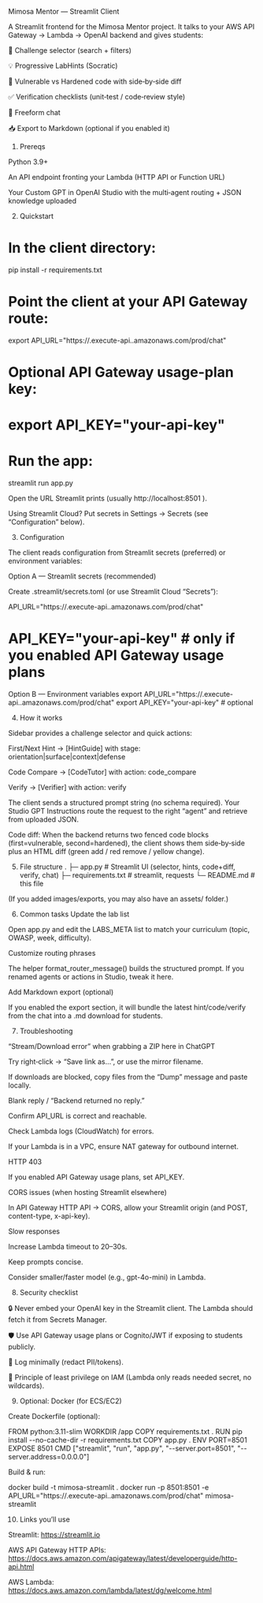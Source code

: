 Mimosa Mentor — Streamlit Client

A Streamlit frontend for the Mimosa Mentor project.
It talks to your AWS API Gateway → Lambda → OpenAI backend and gives students:

🎯 Challenge selector (search + filters)

💡 Progressive LabHints (Socratic)

🧩 Vulnerable vs Hardened code with side‑by‑side diff

✅ Verification checklists (unit‑test / code‑review style)

💬 Freeform chat

📥 Export to Markdown (optional if you enabled it)

1) Prereqs

Python 3.9+

An API endpoint fronting your Lambda (HTTP API or Function URL)

Your Custom GPT in OpenAI Studio with the multi‑agent routing + JSON knowledge uploaded

2) Quickstart
# In the client directory:
pip install -r requirements.txt

# Point the client at your API Gateway route:
export API_URL="https://<api-id>.execute-api.<region>.amazonaws.com/prod/chat"
# Optional API Gateway usage-plan key:
# export API_KEY="your-api-key"

# Run the app:
streamlit run app.py


Open the URL Streamlit prints (usually http://localhost:8501
).

Using Streamlit Cloud? Put secrets in Settings → Secrets (see “Configuration” below).

3) Configuration

The client reads configuration from Streamlit secrets (preferred) or environment variables:

Option A — Streamlit secrets (recommended)

Create .streamlit/secrets.toml (or use Streamlit Cloud “Secrets”):

API_URL="https://<api-id>.execute-api.<region>.amazonaws.com/prod/chat"
# API_KEY="your-api-key"  # only if you enabled API Gateway usage plans

Option B — Environment variables
export API_URL="https://<api-id>.execute-api.<region>.amazonaws.com/prod/chat"
export API_KEY="your-api-key"  # optional

4) How it works

Sidebar provides a challenge selector and quick actions:

First/Next Hint → [HintGuide] with stage: orientation|surface|context|defense

Code Compare → [CodeTutor] with action: code_compare

Verify → [Verifier] with action: verify

The client sends a structured prompt string (no schema required).
Your Studio GPT Instructions route the request to the right “agent” and retrieve from uploaded JSON.

Code diff:
When the backend returns two fenced code blocks (first=vulnerable, second=hardened), the client shows them side‑by‑side plus an HTML diff (green add / red remove / yellow change).

5) File structure
.
├─ app.py               # Streamlit UI (selector, hints, code+diff, verify, chat)
├─ requirements.txt     # streamlit, requests
└─ README.md            # this file


(If you added images/exports, you may also have an assets/ folder.)

6) Common tasks
Update the lab list

Open app.py and edit the LABS_META list to match your curriculum (topic, OWASP, week, difficulty).

Customize routing phrases

The helper format_router_message() builds the structured prompt.
If you renamed agents or actions in Studio, tweak it here.

Add Markdown export (optional)

If you enabled the export section, it will bundle the latest hint/code/verify from the chat into a .md download for students.

7) Troubleshooting

“Stream/Download error” when grabbing a ZIP here in ChatGPT

Try right‑click → “Save link as…”, or use the mirror filename.

If downloads are blocked, copy files from the “Dump” message and paste locally.

Blank reply / “Backend returned no reply.”

Confirm API_URL is correct and reachable.

Check Lambda logs (CloudWatch) for errors.

If your Lambda is in a VPC, ensure NAT gateway for outbound internet.

HTTP 403

If you enabled API Gateway usage plans, set API_KEY.

CORS issues (when hosting Streamlit elsewhere)

In API Gateway HTTP API → CORS, allow your Streamlit origin (and POST, content-type, x-api-key).

Slow responses

Increase Lambda timeout to 20–30s.

Keep prompts concise.

Consider smaller/faster model (e.g., gpt-4o-mini) in Lambda.

8) Security checklist

🔒 Never embed your OpenAI key in the Streamlit client. The Lambda should fetch it from Secrets Manager.

🛡️ Use API Gateway usage plans or Cognito/JWT if exposing to students publicly.

🧹 Log minimally (redact PII/tokens).

🧭 Principle of least privilege on IAM (Lambda only reads needed secret, no wildcards).

9) Optional: Docker (for ECS/EC2)

Create Dockerfile (optional):

FROM python:3.11-slim
WORKDIR /app
COPY requirements.txt .
RUN pip install --no-cache-dir -r requirements.txt
COPY app.py .
ENV PORT=8501
EXPOSE 8501
CMD ["streamlit", "run", "app.py", "--server.port=8501", "--server.address=0.0.0.0"]


Build & run:

docker build -t mimosa-streamlit .
docker run -p 8501:8501 -e API_URL="https://<api-id>.execute-api.<region>.amazonaws.com/prod/chat" mimosa-streamlit

10) Links you’ll use

Streamlit: https://streamlit.io

AWS API Gateway HTTP APIs: https://docs.aws.amazon.com/apigateway/latest/developerguide/http-api.html

AWS Lambda: https://docs.aws.amazon.com/lambda/latest/dg/welcome.html